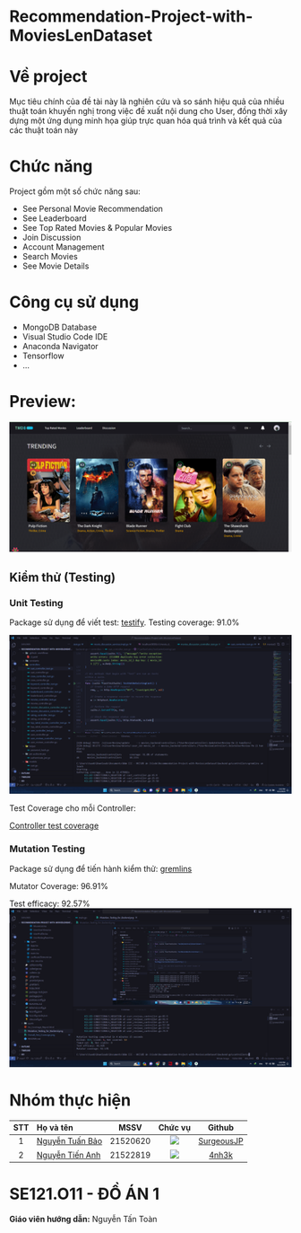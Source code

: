 # Recommendation-Project-with-MoviesLenDataset

# Về project
Mục tiêu chính của đề tài này là nghiên cứu và so sánh hiệu quả của nhiều thuật toán khuyến nghị trong việc đề xuất nội dung cho User, đồng thời xây dựng một ứng dụng minh họa giúp trực quan hóa quá trình và kết quả của các thuật toán này

# Chức năng
Project gồm một số chức năng sau:<br>
- See Personal Movie Recommendation
- See Leaderboard
- See Top Rated Movies & Popular Movies
- Join Discussion
- Account Management
- Search Movies
- See Movie Details

# Công cụ sử dụng
- MongoDB Database
- Visual Studio Code IDE
- Anaconda Navigator
- Tensorflow
- ...

# Preview:
![Demo Screen](Demo_Screen.png)

## Kiểm thử (Testing)

### Unit Testing
Package sử dụng để viết test: [testify](https://github.com/stretchr/testify).
Testing coverage: 91.0% 

![Overall testing coverage](Overall_Test_Coverage.png)


Test Coverage cho mỗi Controller:

[Controller test coverage](Go_Coverage_Report.html)

### Mutation Testing
Package sử dụng để tiến hành kiểm thử: [gremlins](https://github.com/go-gremlins/gremlins)


Mutator Coverage: 96.91%


Test efficacy: 92.57%
![Mutation testing result](Mutation_Testing_for_Backend.png)

# Nhóm thực hiện
|STT|Họ và tên          |MSSV       |Chức vụ   |Github|
|:-:|:------------------|:---------:|:--------:|:-----------:|
| 1	|[Nguyễn Tuấn Bảo](mailto:21520620@gm.uit.edu.vn)	| 21520620	| ![](https://img.shields.io/badge/-Member-blue)  |[SurgeousJP](https://github.com/SurgeousJP)|
| 2	|[Nguyễn Tiến Anh](mailto:21520579@gm.uit.edu.vn)	| 21522819	| ![](https://img.shields.io/badge/-Member-blue)  |[4nh3k](https://github.com/4nh3k)|

# SE121.O11 - ĐỒ ÁN 1
**Giáo viên hướng dẫn:** Nguyễn Tấn Toàn
